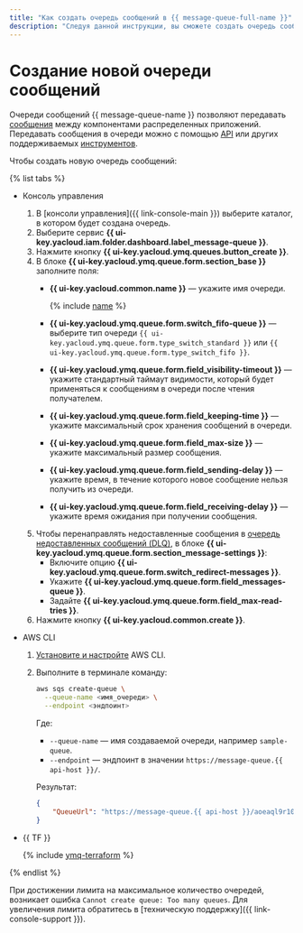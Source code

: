 ```yaml
---
title: "Как создать очередь сообщений в {{ message-queue-full-name }}"
description: "Следуя данной инструкции, вы сможете создать очередь сообщений." 
---
```


# Создание новой очереди сообщений

Очереди сообщений {{ message-queue-name }} позволяют передавать [сообщения](../concepts/message.md) между компонентами распределенных приложений. Передавать сообщения в очереди можно с помощью [API](../api-ref/index.md) или других поддерживаемых [инструментов](../instruments/index.md).

Чтобы создать новую очередь сообщений:

{% list tabs %}

- Консоль управления
  
  1. В [консоли управления]({{ link-console-main }}) выберите каталог, в котором будет создана очередь.
  1. Выберите сервис **{{ ui-key.yacloud.iam.folder.dashboard.label_message-queue }}**.
  1. Нажмите кнопку **{{ ui-key.yacloud.ymq.queues.button_create }}**.
  1. В блоке **{{ ui-key.yacloud.ymq.queue.form.section_base }}** заполните поля:
      * **{{ ui-key.yacloud.common.name }}** — укажите имя очереди.
  
        {% include [name](../../_includes/message-queue/ymq-name.md) %}
  
      * **{{ ui-key.yacloud.ymq.queue.form.switch_fifo-queue }}** — выберите тип очереди `{{ ui-key.yacloud.ymq.queue.form.type_switch_standard }}` или `{{ ui-key.yacloud.ymq.queue.form.type_switch_fifo }}`.
      * **{{ ui-key.yacloud.ymq.queue.form.field_visibility-timeout }}** — укажите стандартный таймаут видимости, который будет применяться к сообщениям в очереди после чтения получателем.
      * **{{ ui-key.yacloud.ymq.queue.form.field_keeping-time }}** — укажите максимальный срок хранения сообщений в очереди.
      * **{{ ui-key.yacloud.ymq.queue.form.field_max-size }}** — укажите максимальный размер сообщения.
      * **{{ ui-key.yacloud.ymq.queue.form.field_sending-delay }}** — укажите время, в течение которого новое сообщение нельзя получить из очереди.
      * **{{ ui-key.yacloud.ymq.queue.form.field_receiving-delay }}** — укажите время ожидания при получении сообщения.
  1. Чтобы перенаправлять недоставленные сообщения в [очередь недоставленных сообщений (DLQ)](../concepts/dlq.md), в блоке **{{ ui-key.yacloud.ymq.queue.form.section_message-settings }}**:
      * Включите опцию **{{ ui-key.yacloud.ymq.queue.form.switch_redirect-messages }}**.
      * Укажите **{{ ui-key.yacloud.ymq.queue.form.field_messages-queue }}**.
      * Задайте **{{ ui-key.yacloud.ymq.queue.form.field_max-read-tries }}**.
  1.  Нажмите кнопку **{{ ui-key.yacloud.common.create }}**.

- AWS CLI

  1. [Установите и настройте](configuring-aws-cli.md) AWS CLI.

  1. Выполните в терминале команду:
  
     ```bash
     aws sqs create-queue \
       --queue-name <имя_очереди> \
       --endpoint <эндпоинт>
     ```
        
     Где:

     * `--queue-name` — имя создаваемой очереди, например `sample-queue`.
     * `--endpoint` — эндпоинт в значении `https://message-queue.{{ api-host }}/`.
      
     Результат:

     ```json
     {
         "QueueUrl": "https://message-queue.{{ api-host }}/aoeaql9r10cd********/000000000000002n034r/sample-queue"
     }
     ```

- {{ TF }}

  {% include [ymq-terraform](../_includes_service/mq-terraform.md) %}

{% endlist %}


При достижении лимита на максимальное количество очередей, возникает ошибка `Cannot create queue: Too many queues`. Для увеличения лимита обратитесь в [техническую поддержку]({{ link-console-support }}).